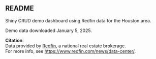 README
------
  
Shiny CRUD demo dashboard using Redfin data for the Houston area.

Demo data downloaded January 5, 2025.

**Citation**:  
Data provided by [Redfin](https://www.redfin.com/), a national real estate brokerage.  
For more info, see <https://www.redfin.com/news/data-center/>.  